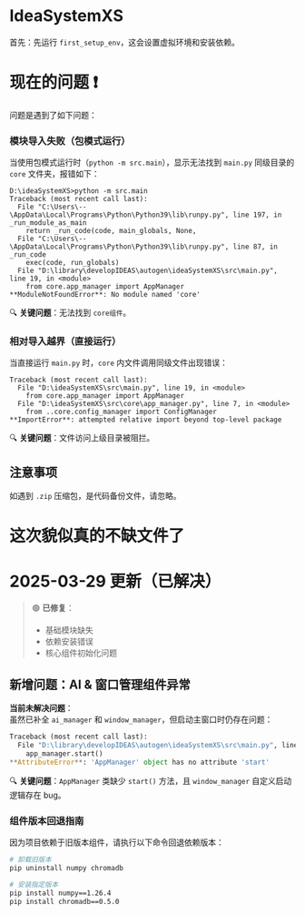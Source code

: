 
# IdeaSystemXS  
首先：先运行 `first_setup_env`，这会设置虚拟环境和安装依赖。


# 现在的问题 ❗  
问题是遇到了如下问题：  

### 模块导入失败（包模式运行）  
当使用包模式运行时（`python -m src.main`），显示无法找到 `main.py` 同级目录的 `core` 文件夹，报错如下：  
```
D:\ideaSystemXS>python -m src.main  
Traceback (most recent call last):  
  File "C:\Users\--\AppData\Local\Programs\Python\Python39\lib\runpy.py", line 197, in _run_module_as_main  
    return _run_code(code, main_globals, None,  
  File "C:\Users\--\AppData\Local\Programs\Python\Python39\lib\runpy.py", line 87, in _run_code  
    exec(code, run_globals)  
  File "D:\library\developIDEAS\autogen\ideaSystemXS\src\main.py", line 19, in <module>  
    from core.app_manager import AppManager  
**ModuleNotFoundError**: No module named 'core'  
```  
🔍 **关键问题**：无法找到 `core组件`。  

### 相对导入越界（直接运行）  
当直接运行 `main.py` 时，`core` 内文件调用同级文件出现错误：  
```
Traceback (most recent call last):  
  File "D:\ideaSystemXS\src\main.py", line 19, in <module>  
    from core.app_manager import AppManager  
  File "D:\ideaSystemXS\src\core\app_manager.py", line 7, in <module>  
    from ..core.config_manager import ConfigManager  
**ImportError**: attempted relative import beyond top-level package  
```  
🔍 **关键问题**：文件访问上级目录被阻拦。  

## 注意事项  
如遇到 `.zip` 压缩包，是代码备份文件，请忽略。  
# 这次貌似真的不缺文件了  


# 2025-03-29 更新（已解决）  
> 🟢 **已修复**：  
> - 基础模块缺失  
> - 依赖安装错误  
> - 核心组件初始化问题  

## 新增问题：AI & 窗口管理组件异常  
**当前未解决问题**：  
虽然已补全 `ai_manager` 和 `window_manager`，但启动主窗口时仍存在问题：  
```python
Traceback (most recent call last):  
  File "D:\library\developIDEAS\autogen\ideaSystemXS\src\main.py", line 75, in main  
    app_manager.start()  
**AttributeError**: 'AppManager' object has no attribute 'start'  
```  
🔍 **关键问题**：`AppManager` 类缺少 `start()` 方法，且 `window_manager` 自定义启动逻辑存在 bug。  


### 组件版本回退指南  
因为项目依赖于旧版本组件，请执行以下命令回退依赖版本：  
```bash
# 卸载旧版本
pip uninstall numpy chromadb

# 安装指定版本
pip install numpy==1.26.4  
pip install chromadb==0.5.0  
```  

